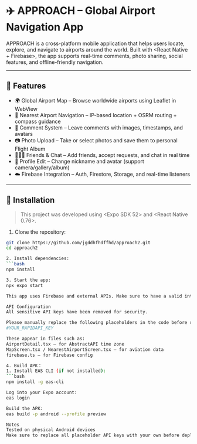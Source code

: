 # ✈️ APPROACH – Global Airport Navigation App

APPROACH is a cross-platform mobile application that helps users locate, explore, and navigate to airports around the world. Built with <React Native + Firebase>, the app supports real-time comments, photo sharing, social features, and offline-friendly navigation.

---

## 📱 Features

- 🌍 Global Airport Map – Browse worldwide airports using Leaflet in WebView
- 📍 Nearest Airport Navigation – IP-based location + OSRM routing + compass guidance
- 💬 Comment System – Leave comments with images, timestamps, and avatars
- 📷 Photo Upload – Take or select photos and save them to personal Flight Album
- 🧑‍🤝‍🧑 Friends & Chat – Add friends, accept requests, and chat in real time
- 👤 Profile Edit – Change nickname and avatar (support camera/gallery/album)
- ☁️ Firebase Integration – Auth, Firestore, Storage, and real-time listeners

---

## 🚀 Installation

> This project was developed using <Expo SDK 52> and <React Native 0.76>.

1. Clone the repository:
```bash
git clone https://github.com/jgddhfhdffhd/approach2.git
cd approach2

2. Install dependencies:
```bash
npm install

3. Start the app:
npx expo start

This app uses Firebase and external APIs. Make sure to have a valid internet connection and replace all API placeholders with your own.

API Configuration
All sensitive API keys have been removed for security.

Please manually replace the following placeholders in the code before running:
#YOUR_RAPIDAPI_KEY

These appear in files such as:
AirportDetail.tsx – for AbstractAPI time zone
MapScreen.tsx / NearestAirportScreen.tsx – for aviation data
firebase.ts – for Firebase config

4. Build APK：
1. Install EAS CLI (if not installed):
```bash
npm install -g eas-cli

Log into your Expo account:
eas login

Build the APK:
eas build -p android --profile preview

Notes
Tested on physical Android devices
Make sure to replace all placeholder API keys with your own before deployment


